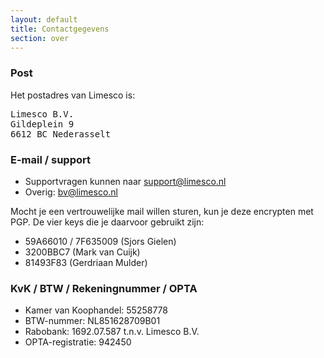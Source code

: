```yaml
---
layout: default
title: Contactgegevens
section: over
---
```


<h3>Post</h3>
<p>
Het postadres van Limesco is:
<pre>
Limesco B.V. 
Gildeplein 9
6612 BC Nederasselt</pre>
</p>

<h3>E-mail / support</h3>
<p>
<ul>
	<li>Supportvragen kunnen naar <a href="mailto:support@limesco.nl">support@limesco.nl</a></li>
	<li>Overig: <a href="mailto:bv@limesco.nl">bv@limesco.nl</a></li>
</ul>

Mocht je een vertrouwelijke mail willen sturen, kun je deze encrypten met PGP.
De vier keys die je daarvoor gebruikt zijn:
<ul>
	<li>59A66010 / 7F635009 (Sjors Gielen)</li>
	<li>3200BBC7 (Mark van Cuijk)</li>
	<li>81493F83 (Gerdriaan Mulder)</li>
</ul>

<h3>KvK / BTW / Rekeningnummer / OPTA</h3>
<ul>
	<li>Kamer van Koophandel: 55258778</li>
	<li>BTW-nummer: NL851628709B01</li>
	<li>Rabobank: 1692.07.587 t.n.v. Limesco B.V.</li>
	<li>OPTA-registratie: 942450</li>
</ul>
</p>
